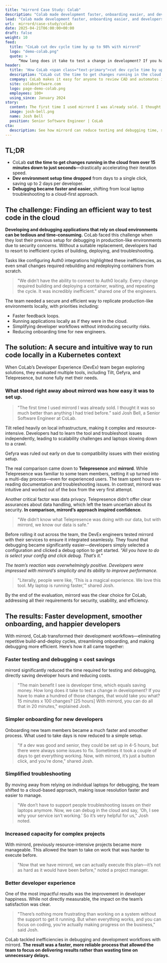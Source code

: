 ```yaml
---
title: "mirrord Case Study: Colab"
description: "Colab made development faster, onboarding easier, and developers happier with mirrord. Read the the full story — and try mirrord free."
lead: "Colab made development faster, onboarding easier, and developers happier with mirrord. Read the the full story — and try mirrord free."
url:  mirrord/case-study/colab
date: 2025-04-21T06:00:00+00:00
draft: false
weight: 10
feed:
  title: "CoLab cut dev cycle time by up to 98% with mirrord"
  logo: "demo-colab.png"
  quote: >
      “How long does it take to test a change in development? If you have to make a hundred of those changes, that would take you what? 15 minutes x 100 changes? [25 hours] With mirrord, you can do all that in 20 minutes.”
header:
  title: 'How CoLab <span class="text-primary">cut dev cycle time by up to 98%</span> with mirrord'
  description: "CoLab cut the time to get changes running in the cloud from over 15 minutes down to 10 seconds. Read on to discover how they achieved it."
  company: CoLab makes it easy for anyone to review CAD and automates issue tracking, so that engineering teams can design better products faster.  
  site: colabsoftware.com
  logo: page-demo-colab.png
  employees: 100+
  using_since: January 2024
story:
  content: The first time I used mirrord I was already sold. I thought it was so much better than anything I had tried before.
  image: josh-bell.png
  name: Josh Bell
  position: Senior Software Engineer | CoLab
cta:
  description: See how mirrord can reduce testing and debugging time, simplify onboarding, and boost developer satisfaction.
---
```


## TL;DR

- CoLab **cut the time to get changes running in the cloud from over 15 minutes down to just seconds**—drastically accelerating their iteration speed.
- **Dev environment setup time dropped** from days to a single click, saving up to 2 days per developer.
- **Debugging became faster and easier**, shifting from local laptop troubleshooting to a cloud-first approach.

## The challenge: Finding an efficient way to test code in the cloud

**Developing and debugging applications that rely on cloud environments can be tedious and time-consuming.** CoLab faced this challenge when they lost their previous setup for debugging in production-like environments due to security concerns. Without a suitable replacement, developers had to resort to inefficient cycles of building, deploying, and troubleshooting. 

Tasks like configuring Auth0 integrations highlighted these inefficiencies, as even small changes required rebuilding and redeploying containers from scratch.

> "We didn’t have the ability to connect to Auth0 locally. Every change required building and deploying a container, waiting, and repeating the cycle. It was incredibly inefficient." shared one of the engineers.

The team needed a secure and efficient way to replicate production-like environments locally, with priorities including:

- Faster feedback loops.
- Running applications locally as if they were in the cloud.
- Simplifying developer workflows without introducing security risks.
- Reducing onboarding time for new engineers.

## The solution: A secure and intuitive way to run code locally in a Kubernetes context

When CoLab’s Developer Experience (DevEx) team began exploring solutions, they evaluated multiple tools, including Tilt, Gefyra, and Telepresence, but none fully met their needs.

### What stood right away about mirrord was how easy it was to set up.

> "The first time I used mirrord I was already sold. I thought it was so much better than anything I had tried before.” said Josh Bell, a Senior Software Engineer at CoLab.

Tilt relied heavily on local infrastructure, making it complex and resource-intensive. Developers had to learn the tool and troubleshoot issues independently, leading to scalability challenges and laptops slowing down to a crawl. 

Gefyra was ruled out early on due to compatibility issues with their existing setup.

The real comparison came down to **Telepresence** and **mirrord**. While Telepresence was familiar to some team members, setting it up turned into a multi-day process—even for experienced users. The team spent hours re-reading documentation and troubleshooting issues. In contrast, mirrord was intuitive and worked out of the box from the very first attempt.

Another critical factor was data privacy. Telepresence didn’t offer clear assurances about data handling, which left the team uncertain about its security. **In comparison, mirrord’s approach inspired confidence**.

> "We didn’t know what Telepresence was doing with our data, but with mirrord, we know our data is safe."

Before rolling it out across the team, the DevEx engineers tested mirrord with their services to ensure it integrated seamlessly. They found that debugging became significantly easier—developers simply selected a configuration and clicked a debug option to get started. _"All you have to do is select your config and click debug. That’s it."_

_The team’s reaction was overwhelmingly positive. Developers were impressed with mirrord’s simplicity and its ability to improve performance._

> "Literally, people were like, ‘This is a magical experience. We love this tool. My laptop is running faster,’" shared Josh.

By the end of the evaluation, mirrord was the clear choice for CoLab, addressing all their requirements for security, usability, and efficiency.

## The results: Faster development, smoother onboarding, and happier developers

With mirrord, CoLab transformed their development workflows—eliminating repetitive build-and-deploy cycles, streamlining onboarding, and making debugging more efficient. Here’s how it all came together:

### Faster testing and debugging = cost savings

mirrord significantly reduced the time required for testing and debugging, directly saving developer hours and reducing costs.

> "The main benefit I see is developer time, which equals saving money. How long does it take to test a change in development? If you have to make a hundred of those changes, that would take you what? 15 minutes x 100 changes? [25 hours] With mirrord, you can do all that in 20 minutes," explained Josh.

### Simpler onboarding for new developers

Onboarding new team members became a much faster and smoother process. What used to take days is now reduced to a simple setup.

> "If a dev was good and senior, they could be set up in 4-5 hours, but there were always some issues to fix. Sometimes it took a couple of days to get everything working. Now, with mirrord, it’s just a button click, and you’re done," shared Josh.

### Simplified troubleshooting

By moving away from relying on individual laptops for debugging, the team shifted to a cloud-based approach, making issue resolution faster and easier to manage.

> "We don’t have to support people troubleshooting issues on their laptops anymore. Now, we can debug in the cloud and say, ‘Oh, I see why your service isn’t working.’ So it’s very helpful for us," Josh noted.

### Increased capacity for complex projects

With mirrord, previously resource-intensive projects became more manageable. This allowed the team to take on work that was harder to execute before.

> "Now that we have mirrord, we can actually execute this plan—it’s not as hard as it would have been before," noted a project manager.

### Better developer experience

One of the most impactful results was the improvement in developer happiness. While not directly measurable, the impact on the team’s satisfaction was clear.

> "There’s nothing more frustrating than working on a system without the support to get it running. But when everything works, and you can focus on coding, you’re actually making progress on the business," said Josh.

CoLab tackled inefficiencies in debugging and development workflows with mirrord. **The result was a faster, more reliable process that allowed the team to focus on delivering results rather than wasting time on unnecessary delays.**

